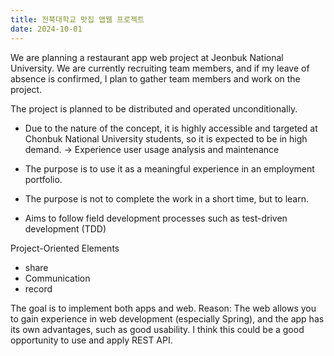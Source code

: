 ```yaml
---
title: 전북대학교 맛집 앱웹 프로젝트
date: 2024-10-01
---
```



We are planning a restaurant app web project at Jeonbuk National University. We are currently recruiting team members, and if my leave of absence is confirmed, I plan to gather team members and work on the project.

<!--more-->

The project is planned to be distributed and operated unconditionally.
- Due to the nature of the concept, it is highly accessible and targeted at Chonbuk National University students, so it is expected to be in high demand. 
    -> Experience user usage analysis and maintenance

- The purpose is to use it as a meaningful experience in an employment portfolio. 
- The purpose is not to complete the work in a short time, but to learn.
- Aims to follow field development processes such as test-driven development (TDD)

Project-Oriented Elements 
- share
- Communication
- record

The goal is to implement both apps and web.
Reason: The web allows you to gain experience in web development (especially Spring), and the app has its own advantages, such as good usability. 
I think this could be a good opportunity to use and apply REST API.